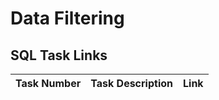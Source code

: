 # Data Filtering

## SQL Task Links

| Task Number | Task Description                                     | Link                                     |
|-------------|-----------------------------------------------------|------------------------------------------|

